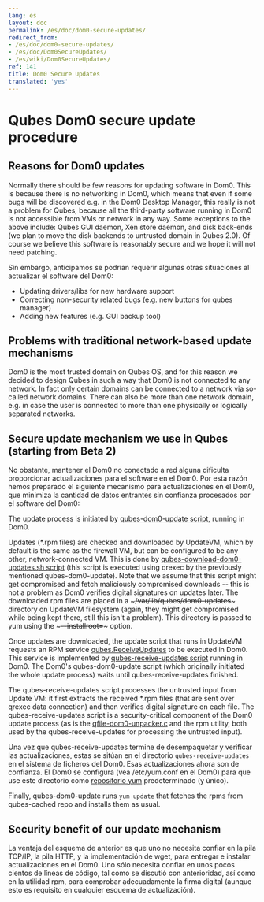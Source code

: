```yaml
---
lang: es
layout: doc
permalink: /es/doc/dom0-secure-updates/
redirect_from:
- /es/doc/dom0-secure-updates/
- /es/doc/Dom0SecureUpdates/
- /es/wiki/Dom0SecureUpdates/
ref: 141
title: Dom0 Secure Updates
translated: 'yes'
---
```


Qubes Dom0 secure update procedure
==================================

Reasons for Dom0 updates
------------------------

Normally there should be few reasons for updating software in Dom0. This is because there is no networking in Dom0, which means that even if some bugs will be discovered e.g. in the Dom0 Desktop Manager, this really is not a problem for Qubes, because all the third-party software running in Dom0 is not accessible from VMs or network in any way. Some exceptions to the above include: Qubes GUI daemon, Xen store daemon, and disk back-ends (we plan to move the disk backends to untrusted domain in Qubes 2.0). Of course we believe this software is reasonably secure and we hope it will not need patching.

Sin embargo, anticipamos se podrían requerir algunas otras situaciones al actualizar el software del Dom0:

-   Updating drivers/libs for new hardware support
-   Correcting non-security related bugs (e.g. new buttons for qubes manager)
-   Adding new features (e.g. GUI backup tool)

Problems with traditional network-based update mechanisms
---------------------------------------------------------

Dom0 is the most trusted domain on Qubes OS, and for this reason we decided to design Qubes in such a way that Dom0 is not connected to any network. In fact only certain domains can be connected to a network via so-called network domains. There can also be more than one network domain, e.g. in case the user is connected to more than one physically or logically separated networks.

Secure update mechanism we use in Qubes (starting from Beta 2)
-------------------------------------------------------------

No obstante, mantener el Dom0 no conectado a red alguna dificulta proporcionar actualizaciones para el software en el Dom0. Por esta razón hemos preparado el siguiente mecanismo para actualizaciones en el Dom0, que minimiza la cantidad de datos entrantes sin confianza procesados por el software del Dom0:

The update process is initiated by [qubes-dom0-update script](https://github.com/QubesOS/qubes-core-admin-linux/blob/release2/dom0-updates/qubes-dom0-update), running in Dom0.

Updates (\*.rpm files) are checked and downloaded by UpdateVM, which by default is the same as the firewall VM, but can be configured to be any other, network-connected VM. This is done by [qubes-download-dom0-updates.sh script](https://github.com/QubesOS/qubes-core-agent-linux/blob/release2/misc/qubes-download-dom0-updates.sh) (this script is executed using qrexec by the previously mentioned qubes-dom0-update). Note that we assume that this script might get compromised and fetch maliciously compromised downloads -- this is not a problem as Dom0 verifies digital signatures on updates later. The downloaded rpm files are placed in a ~~~/var/lib/qubes/dom0-updates~~~ directory on UpdateVM filesystem (again, they might get compromised while being kept there, still this isn't a problem). This directory is passed to yum using the ~~~--installroot=~~~ option.

Once updates are downloaded, the update script that runs in UpdateVM requests an RPM service [qubes.ReceiveUpdates](https://github.com/QubesOS/qubes-core-admin-linux/blob/release2/dom0-updates/qubes.ReceiveUpdates) to be executed in Dom0. This service is implemented by [qubes-receive-updates script](https://github.com/QubesOS/qubes-core-admin-linux/blob/release2/dom0-updates/qubes-receive-updates) running in Dom0. The Dom0's qubes-dom0-update script (which originally initiated the whole update process) waits until qubes-receive-updates finished.

The qubes-receive-updates script processes the untrusted input from Update VM: it first extracts the received \*.rpm files (that are sent over qrexec data connection) and then verifies digital signature on each file. The qubes-receive-updates script is a security-critical component of the Dom0 update process (as is the [qfile-dom0-unpacker.c](https://github.com/QubesOS/qubes-core-admin-linux/blob/release2/dom0-updates/qfile-dom0-unpacker.c) and the rpm utility, both used by the qubes-receive-updates for processing the untrusted input).

Una vez que qubes-receive-updates termine de desempaquetar y verificar las actualizaciones, estas se sitúan en el directorio ``qubes-receive-updates`` en el sistema de ficheros del Dom0. Esas actualizaciones ahora son de confianza. El Dom0 se configura (vea /etc/yum.conf en el Dom0) para que use este directorio como [repositorio yum](https://github.com/QubesOS/qubes-core-admin-linux/blob/release2/dom0-updates/qubes-cached.repo) predeterminado (y único).

Finally, qubes-dom0-update runs ``yum update`` that fetches the rpms from qubes-cached repo and installs them as usual.

Security benefit of our update mechanism
----------------------------------------

La ventaja del esquema de anterior es que uno no necesita confiar en la pila TCP/IP, la pila HTTP, y la implementación de wget, para entregar e instalar actualizaciones en el Dom0. Uno sólo necesita confiar en unos pocos cientos de líneas de código, tal como se discutió con anterioridad, así como en la utilidad rpm, para comprobar adecuadamente la firma digital (aunque esto es requisito en cualquier esquema de actualización).